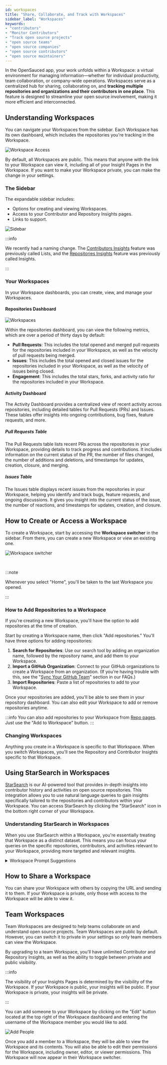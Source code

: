 ```yaml
---
id: workspaces
title: "Share, Collaborate, and Track with Workspaces"
sidebar_label: "Workspaces"
keywords: 
- "contributors" 
- "Monitor Contributors" 
- "Track open source projects" 
- "open source teams" 
- "open source companies" 
- "open source contributors" 
- "open source maintainers" 
---
```


In the OpenSauced app, your work unfolds within a Workspace: a virtual environment for managing information—whether for individual productivity, team collaboration, or company-wide operations. Workspaces serve as a centralized hub for sharing, collaborating on, and **tracking multiple repositories and organizations and their contributors in one place**. This feature is designed to streamline your open source involvement, making it more efficient and interconnected.

## Understanding Workspaces

You can navigate your Workspaces from the sidebar. Each Workspace has its own dashboard, which includes the repositories you're tracking in the Workspace.

![Workspace Access](../../static/img/workspace-access.png)

By default, all Workspaces are public. This means that anyone with the link to your Workspace can view it, including all of your Insight Pages in the Workspace. If you want to make your Workspace private, you can make the change in your settings.

### The Sidebar

The expandable sidebar includes:

- Options for creating and viewing Workspaces.
- Access to your Contributor and Repository Insights pages.
- Links to support.

![Sidebar](../../static/img/workspace-sidebar.png)

:::info

We recently had a naming change. The [Contributors Insights](contributor-insights.md) feature was previously called Lists, and the [Repositories Insights](./repo-insights.md) feature was previously called Insights.

:::

### Your Workspaces

In your Workspace dashboards, you can create, view, and manage your Workspaces.

#### Repositories Dashboard

![Workspaces](../../static/img/workspace.png)

Within the repositories dashboard, you can view the following metrics, which are over a period of thirty days by default:

- **Pull Requests**: This includes the total opened and merged pull requests for the repositories included in your Workspace, as well as the velocity of pull requests being merged.
- **Issues**: This includes the total opened and closed issues for the repositories included in your Workspace, as well as the velocity of issues being closed.
- **Engagement**: This includes the total stars, forks, and activity ratio for the repositories included in your Workspace.

#### Activity Dashboard

The Activity Dashboard provides a centralized view of recent activity across repositories, including detailed tables for Pull Requests (PRs) and Issues. These tables offer insights into ongoing contributions, bug fixes, feature requests, and more. 

##### Pull Requests Table

The Pull Requests table lists recent PRs across the repositories in your Workspace, providing details to track progress and contributions. It includes information on the current status of the PR, the number of files changed, the number of additions and deletions, and timestamps for updates, creation, closure, and merging.

##### Issues Table

The Issues table displays recent issues from the repositories in your Workspace, helping you identify and track bugs, feature requests, and ongoing discussions. It gives you insight into the current status of the issue, the number of reactions, and timestamps for updates, creation, and closure.

## How to Create or Access a Workspace

To create a Workspace, start by accessing the **Workspace switcher** in the sidebar. From there, you can create a new Workspace or view an existing one.

![Workspace switcher](../../static/img/workspace-switcher.png)

<br/>

:::note

Whenever you select "Home", you'll be taken to the last Workspace you opened.

:::

### How to Add Repositories to a Workspace

If you're creating a new Workspace, you'll have the option to add repositories at the time of creation.

Start by creating a Workspace name, then click "Add repositories." You'll have three options for adding repositories:

1. **Search for Repositories**: Use our search tool by adding an organization name, followed by the repository name, and add them to your Workspace.
2. **Import a GitHub Organization**: Connect to your GitHub organizations to create a Workspace from an organization. (If you're having trouble with this, see the "[Sync Your GitHub Team](../welcome/faqs.md#sync-your-github-team)" section in our FAQs.)
3. **Import Repositories**: Paste a list of repositories to add to your Workspace.

Once your repositories are added, you'll be able to see them in your repository dashboard. You can also edit your Workspace to add or remove repositories anytime.

:::info
You can also add repositories to your Workspace from [Repo pages](https://opensauced.pizza/docs/features/repo-pages/). Just use the "Add to Workspace" button.
:::

### Changing Workspaces

Anything you create in a Workspace is specific to that Workspace. When you switch Workspaces, you'll see the Repository and Contributor Insights specific to that Workspace.

## Using StarSearch in Workspaces

[StarSearch](https://opensauced.pizza/docs/features/star-search/) is our AI-powered tool that provides in-depth insights into contributor history and activities on open source repositories. This integration allows you to use natural language queries to gain insights specifically tailored to the repositories and contributors within your Workspace. You can access StarSearch by clicking the "StarSearch" icon in the bottom right corner of your Workspace.

### Understanding StarSearch in Workspaces

When you use StarSearch within a Workspace, you're essentially treating that Workspace as a distinct dataset. This means you can focus your queries on the specific repositories, contributors, and activities relevant to your Workspace, providing more targeted and relevant insights.

<details>
  <summary>Workspace Prompt Suggestions</summary>
- What are the types of pull requests @contributor has worked on? 
- Who is writing issues in these repositories?
- Who commits directly to the main branch?
- Who are my top pull request contributors?
</details>


## How to Share a Workspace

You can share your Workspace with others by copying the URL and sending it to them. If your Workspace is private, only those with access to the Workspace will be able to view it.

## Team Workspaces

Team Workspaces are designed to help teams collaborate on and understand open source projects. Team Workspaces are public by default. However, you can switch it to private in your settings so only team members can view the Workspace.

By upgrading to a team Workspace, you'll have unlimited Contributor and Repository Insights, as well as the ability to toggle between private and public visibility. 

:::info

The visibility of your Insights Pages is determined by the visibility of the Workspace. If your Workspace is public, your insights will be public. If your Workspace is private, your insights will be private.

:::

You can add someone to your Workspace by clicking on the "Edit" button located at the top right of the Workspace dashboard and entering the username of the Workspace member you would like to add.

![Add People](../../static/img/add-to-workspace.png)

Once you add a member to a Workspace, they will be able to view the Workspace and its contents. You will also be able to edit their permissions for the Workspace, including owner, editor, or viewer permissions. This Workspace will now appear in their Workspace switcher.
